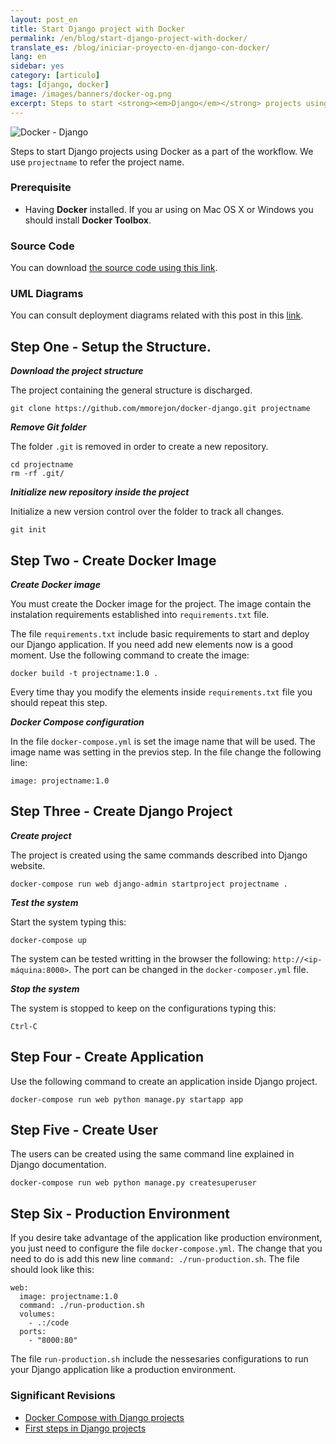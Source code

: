 ```yaml
---
layout: post_en
title: Start Django project with Docker
permalink: /en/blog/start-django-project-with-docker/
translate_es: /blog/iniciar-proyecto-en-django-con-docker/
lang: en
sidebar: yes
category: [articulo]
tags: [django, docker]
image: /images/banners/docker-og.png
excerpt: Steps to start <strong><em>Django</em></strong> projects using <strong><em>Docker</em></strong> as a part of the <strong><em>workflow</em></strong>.
---
```

<img src="{{ site.baseurl }}/images/banners/django-docker.png" title="Docker - Django" name="Docker - Django" />

Steps to start Django projects using Docker as a part of the workflow. We use `projectname` to refer the project name.

### Prerequisite

* Having **Docker** installed. If you ar using on Mac OS X or Windows you should install **Docker Toolbox**.

### Source Code

You can download <a href="https://github.com/mmorejon/docker-django" target="_blank">the source code using this link</a>.

### UML Diagrams

You can consult deployment diagrams related with this post in this <a href="{{ site.baseurl }}/en/blog/deployment-diagram-docker-django/">link</a>.

## Step One - Setup the Structure.

**_Download the project structure_**

The project containing the general structure is discharged.

```
git clone https://github.com/mmorejon/docker-django.git projectname
```

**_Remove Git folder_**

The folder `.git` is removed in order to create a new repository.

```
cd projectname
rm -rf .git/
```

**_Initialize new repository inside the project_**

Initialize a new version control over the folder to track all changes.

```
git init
```

## Step Two - Create Docker Image

**_Create Docker image_**

You must create the Docker image for the project. The image contain the instalation requirements established into `requirements.txt` file.

The file `requirements.txt` include basic requirements to start and deploy our Django application. If you need add new elements now is a good moment. Use the following command to create the image:

```
docker build -t projectname:1.0 .
```

Every time thay you modify the elements inside `requirements.txt` file you should repeat this step.

**_Docker Compose configuration_**

In the file `docker-compose.yml` is set the image name that will be used. The image name was setting in the previos step. In the file change the following line:

```
image: projectname:1.0
```

## Step Three - Create Django Project

**_Create project_**

The project is created using the same commands described into Django website.

```
docker-compose run web django-admin startproject projectname .
```

**_Test the system_**

Start the system typing this:

```
docker-compose up
```

The system can be tested writting in the browser the following: `http://<ip-máquina:8000>`. The port can be changed in the `docker-composer.yml` file.

**_Stop the system_**

The system is stopped to keep on the configurations typing this:

```
Ctrl-C
```

## Step Four - Create Application

Use the following command to create an application inside Django project.

```
docker-compose run web python manage.py startapp app
```

## Step Five - Create User

The users can be created using the same command line explained in Django documentation.

```
docker-compose run web python manage.py createsuperuser
```

## Step Six - Production Environment

If you desire take advantage of the application like production environment, you just need to configure the file `docker-compose.yml`. The change that you need to do is add this new line `command: ./run-production.sh`. The file should look like this:

```
web:
  image: projectname:1.0
  command: ./run-production.sh
  volumes:
    - .:/code
  ports:
    - "8000:80"
```

The file `run-production.sh` include the nessesaries configurations to run your Django application like a production environment.

### Significant Revisions

* <a target="_blank" href="https://docs.docker.com/compose/django/">Docker Compose with Django projects</a>
* <a target="_blank" href="https://docs.djangoproject.com/es/1.9/intro/tutorial01/">First steps in Django projects</a>
